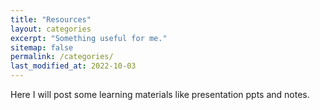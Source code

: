 ```yaml
---
title: "Resources"
layout: categories
excerpt: "Something useful for me."
sitemap: false
permalink: /categories/
last_modified_at: 2022-10-03
---
```

Here I will post some learning materials like presentation ppts and notes. 


